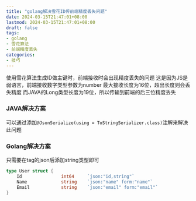 ```yaml
---
title: "golang解决雪花ID传前端精度丢失问题"
date: 2024-03-15T21:47:01+08:00
lastmod: 2024-03-15T21:47:01+08:00
draft: false
tags:
- golang
- 雪花算法
- 前端精度丢失
categories:
- 技巧
---
```


使用雪花算法生成ID做主键时，前端接收时会出现精度丢失的问题
这是因为JS是弱语言，前端接收数字类型参数为number
最大接收长度为16位，超出长度则会丢失精度
而JAVA的Long类型长度为19位，所以传输到前端的后三位精度丢失

### JAVA解决方案

可以通过添加`@JsonSerialize(using = ToStringSerializer.class)`注解来解决此问题

### Golang解决方案
只需要在tag的json后添加string类型即可

```go
type User struct {
	Id               int64     `json:"id,string"`
	Name             string    `json:"name" form:"name"`
	Email            string    `json:"email" form:"email"`
}

```
